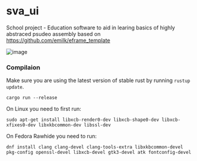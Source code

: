# sva_ui 

School project - Education software to aid in learing basics of highly abstraced psudeo assembly based on https://github.com/emilk/eframe_template

![image](https://github.com/piotrSzokalski/sva_ui/assets/101019797/2573681a-c07f-4196-9ba5-02a9c9df4da5)

### Compilaion

Make sure you are using the latest version of stable rust by running `rustup update`.

`cargo run --release`

On Linux you need to first run:

`sudo apt-get install libxcb-render0-dev libxcb-shape0-dev libxcb-xfixes0-dev libxkbcommon-dev libssl-dev`

On Fedora Rawhide you need to run:

`dnf install clang clang-devel clang-tools-extra libxkbcommon-devel pkg-config openssl-devel libxcb-devel gtk3-devel atk fontconfig-devel`



